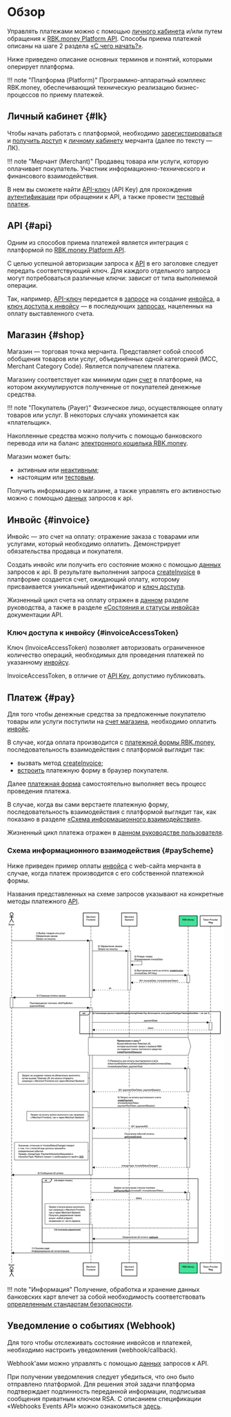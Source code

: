 # Обзор

Управлять платежами можно с помощью [личного кабинета](https://help.rbkmoney.com/lk/lk/) и/или путем обращения к [RBK.money Platform API](https://developer.rbk.money/api/).
Способы приема платежей описаны на шаге 2 раздела [«‎С чего начать?»](https://developer.rbk.money/index.html#_2).

Ниже приведено описание основных терминов и понятий, которыми оперирует платформа.

!!! note "Платформа (Platform)"
    Программно-аппаратный комплекс RBK.money, обеспечивающий техническую реализацию бизнес-процессов по приему платежей.

## Личный кабинет {#lk}

Чтобы начать работать с платформой, необходимо [зарегистрироваться](https://help.rbkmoney.com/lk/lk/#reg) и [получить доступ](https://help.rbkmoney.com/lk/lk/#preparation) к [личному кабинету](https://rbk.money/back-office/) мерчанта (далее по тексту — ЛК).

!!! note "Мерчант (Merchant)"
    Продавец товара или услуги, которую оплачивает покупатель. Участник информационно-технического и финансового взаимодействия.

В нем вы сможете найти [API-ключ](https://help.rbkmoney.com/lk/lk/#apiKey) (API Key) для прохождения [аутентификации](#api) при обращении к API, а также провести [тестовый платеж](https://help.rbkmoney.com/lk/lk/#testManagement).

## API {#api}

Одним из способов  приема платежей является интеграция с платформой по [RBK.money Platform API](https://developer.rbk.money/api/).

C целью успешной авторизации запроса к [API](https://developer.rbk.money/api) в его заголовке следует передать  соответствующий ключ.  Для каждого отдельного запроса могут потребоваться различные ключи: зависит от типа выполняемой операции.

Так, например, [API-ключ](https://developer.rbk.money/api/#section/Authentication) передается в [запросе](https://developer.rbk.money/api/#operation/createInvoice) на создание [инвойса](#invoice), а [ключ доступа к инвойсу](#invoiceAccessToken) — в последующих [запросах](#payScheme), нацеленных на оплату выставленного счета.

## Магазин {#shop}

Магазин — торговая точка мерчанта. Представляет собой способ обобщения товаров или услуг, объединённых одной категорией (MCC, Merchant Category Code). Является получателем платежа.

Магазину соответствует как минимум один [счет](https://developer.rbk.money/api/#operation/getAccountByID) в платформе, на котором аккумулируются полученные от покупателей денежные средства.

!!! note "Покупатель (Payer)"
    Физическое лицо, осуществляющее оплату товаров или услуг. В некоторых случаях упоминается как «‎плательщик».

Накопленные средства можно получить с помощью банковского перевода или на баланс [электронного кошелька RBK.money](https://developer.rbk.money/docs/wallets/overview/).

Магазин может быть:

* активным или [неактивным](https://help.rbkmoney.com/lk/lk/#holdShop);
* настоящим или [тестовым](https://help.rbkmoney.com/lk/lk/#testManagement).

Получить информацию о магазине, а также управлять его активностью можно с помощью [данных](https://developer.rbk.money/api/#tag/Shops) запросов к api.

## Инвойс {#invoice}

Инвойс — это счет на оплату: отражение заказа с товарами или услугами, который необходимо оплатить. Демонстрирует обязательства продавца и покупателя.

Создать инвойс или получить его состояние можно с помощью [данных](https://developer.rbk.money/api/#tag/Invoices) запросов к api.
В результате выполнения запроса [createInvoice](https://developer.rbk.money/api/#operation/createInvoice) в платформе создается счет, ожидающий оплату, которому присваивается уникальный идентификатор и [ключ доступа](#invoiceAccessToken).

Жизненный цикл счета на оплату отражен в [данном](https://help.rbkmoney.com/lk/lk/#invoiceLifeCycle) разделе руководства, а также в разделе [«‎Состояния и статусы инвойса»](https://developer.rbk.money/api/#section/Sostoyaniya-i-statusy-invojsa) документации API.

### Ключ доступа к инвойсу {#invoiceAccessToken}

Ключ (InvoiceAccessToken) позволяет авторизовать ограниченное количество операций, необходимых для проведения платежей по указанному [инвойсу](#invoice).

InvoiceAccessToken, в отличие от [API Key](https://developer.rbk.money/api/#section/Authentication), допустимо публиковать.

## Платеж {#pay}

Для того чтобы денежные средства за предложенные покупателю товары или услуги поступили на [счет магазина](#shop), необходимо оплатить [инвойс](#invoice).

В случае, когда оплата производится с [платежной формы RBK.money](https://developer.rbk.money/docs/payments/checkout/),  последовательность взаимодействия с платформой выглядит так:

* вызвать метод [createInvoice](https://developer.rbk.money/api/#operation/createInvoice);
* [встроить](https://developer.rbk.money/docs/payments/checkout/) платежную форму в браузер покупателя.

Далее [платежная форма](https://developer.rbk.money/docs/payments/checkout/) самостоятельно выполняет весь процесс проведения платежа.

В случае, когда вы сами верстаете платежную форму,
последовательность взаимодействия с платформой выглядит так, как показано в разделе [«‎Схема информационного взаимодействия»](#payScheme).

Жизненный цикл платежа отражен в [данном руководстве пользователя](https://help.rbkmoney.com/lk/lk/#payLifeCycle).

### Схема информационного взаимодействия {#payScheme}

Ниже приведен пример оплаты [инвойса](#invoice) с web-сайта мерчанта в случае, когда платеж производится с его собственной платежной формы.

Названия представленных на схеме запросов указывают на конкретные методы платежного [API](https://developer.rbk.money/api/).

<a href="/docs/payments/wsd/payScheme.png" data-lightbox="payScheme.png" data-title="payScheme.png"><img src="/docs/payments/wsd/payScheme.png"></a>

!!! note "Информация"
    Получение, обработка и хранение данных банковских карт влечет за собой необходимость соответствовать [определенным стандартам безопасности](https://ru.pcisecuritystandards.org/minisite/env2/).

## Уведомление о событиях (Webhook)

Для того чтобы отслеживать состояние инвойсов и платежей, необходимо настроить уведомления (webhook/callback).

Webhook'ами можно управлять с помощью [данных](https://developer.rbk.money/api/#tag/Webhooks) запросов к API.

При получении уведомления следует убедиться, что оно было отправлено платформой. Для решения этой задачи платформа подтверждает подлинность переданной информации, подписывая сообщения приватным ключом RSA. C описанием спецификации «‎Webhooks Events API» можно ознакомиться [здесь](https://developer.rbk.money/api/webhooks).

